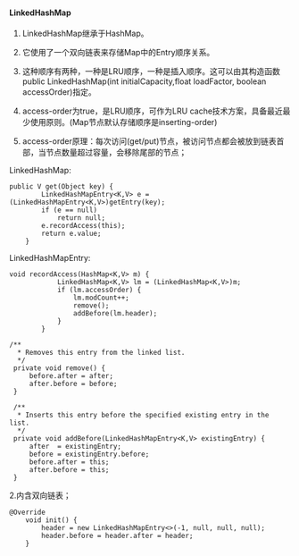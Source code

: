 #### LinkedHashMap

1. LinkedHashMap继承于HashMap。

2. 它使用了一个双向链表来存储Map中的Entry顺序关系。

3. 这种顺序有两种，一种是LRU顺序，一种是插入顺序。这可以由其构造函数public LinkedHashMap(int initialCapacity,float loadFactor, boolean accessOrder)指定。

4. access-order为true，是LRU顺序，可作为LRU cache技术方案，具备最近最少使用原则。(Map节点默认存储顺序是inserting-order)

5. access-order原理：每次访问(get/put)节点，被访问节点都会被放到链表首部，当节点数量超过容量，会移除尾部的节点；<br>

LinkedHashMap:

```
public V get(Object key) {
        LinkedHashMapEntry<K,V> e = (LinkedHashMapEntry<K,V>)getEntry(key);
        if (e == null)
            return null;
        e.recordAccess(this);
        return e.value;
    }
```

LinkedHashMapEntry:

``` 
void recordAccess(HashMap<K,V> m) {
            LinkedHashMap<K,V> lm = (LinkedHashMap<K,V>)m;
            if (lm.accessOrder) {
                lm.modCount++;
                remove();
                addBefore(lm.header);
            }
        }
        
/**
  * Removes this entry from the linked list.
  */
 private void remove() {
     before.after = after;
     after.before = before;
 }
 
 /**
  * Inserts this entry before the specified existing entry in the list.
  */
 private void addBefore(LinkedHashMapEntry<K,V> existingEntry) {
     after  = existingEntry;
     before = existingEntry.before;
     before.after = this;
     after.before = this;
 }
```

2.内含双向链表； <br>

```
@Override
    void init() {
        header = new LinkedHashMapEntry<>(-1, null, null, null);
        header.before = header.after = header;
    }    
```